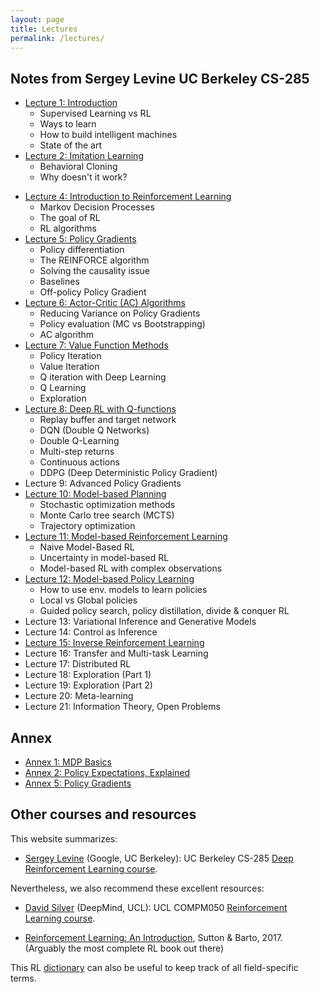 ```yaml
---
layout: page
title: Lectures
permalink: /lectures/
---
```


## Notes from Sergey Levine UC Berkeley CS-285

- [Lecture 1: Introduction](/lectures/lecture1)
    - Supervised Learning vs RL
    - Ways to learn
    - How to build intelligent machines
    - State of the art
- [Lecture 2: Imitation Learning](/lectures/lecture2)
    - Behavioral Cloning
    - Why doesn't it work?
<!-- - Lecture 3: TensorFlow Review -->
- [Lecture 4: Introduction to Reinforcement Learning](/lectures/lecture4)
    - Markov Decision Processes
    - The goal of RL
    - RL algorithms
- [Lecture 5: Policy Gradients](/lectures/lecture5)
    - Policy differentiation
    - The REINFORCE algorithm
    - Solving the causality issue
    - Baselines
    - Off-policy Policy Gradient
- [Lecture 6: Actor-Critic (AC) Algorithms](/lectures/lecture6)
    - Reducing Variance on Policy Gradients
    - Policy evaluation (MC vs Bootstrapping)
    - AC algorithm
- [Lecture 7: Value Function Methods](/lectures/lecture7)
    - Policy Iteration
    - Value Iteration
    - Q iteration with Deep Learning
    - Q Learning
    - Exploration
- [Lecture 8: Deep RL with Q-functions](/lectures/lecture8)
    - Replay buffer and target network
    - DQN (Double Q Networks)
    - Double Q-Learning
    - Multi-step returns
    - Continuous actions
    - DDPG (Deep Deterministic Policy Gradient)
- Lecture 9: Advanced Policy Gradients
- [Lecture 10: Model-based Planning](/lectures/lecture10)
    - Stochastic optimization methods
    - Monte Carlo tree search (MCTS)
    - Trajectory optimization 
- [Lecture 11: Model-based Reinforcement Learning](/lectures/lecture11)
    - Naive Model-Based RL
    - Uncertainty in model-based RL
    - Model-based RL with complex observations
- [Lecture 12: Model-based Policy Learning](/lectures/lecture12)
    - How to use env. models to learn policies
    - Local vs Global policies
    - Guided policy search, policy distillation, divide & conquer RL
- Lecture 13: Variational Inference and Generative Models
- Lecture 14: Control as Inference
- [Lecture 15: Inverse Reinforcement Learning](/lectures/lecture15)
- Lecture 16: Transfer and Multi-task Learning
- Lecture 17: Distributed RL
- Lecture 18: Exploration (Part 1)
- Lecture 19: Exploration (Part 2)
- Lecture 20: Meta-learning
- Lecture 21: Information Theory, Open Problems

## Annex
- [Annex 1: MDP Basics](/lectures/basic_concepts)
- [Annex 2: Policy Expectations, Explained](/lectures/policy_expectations)
- [Annex 5: Policy Gradients](/lectures/policy_gradients_annex)


## Other courses and resources

This website summarizes:
- [Sergey Levine](https://people.eecs.berkeley.edu/~svlevine/) (Google, UC Berkeley): UC Berkeley CS-285 [Deep Reinforcement Learning course](http://rail.eecs.berkeley.edu/deeprlcourse/).

Nevertheless, we also recommend these excellent resources:
- [David Silver](http://www0.cs.ucl.ac.uk/staff/d.silver/web/Home.html) (DeepMind, UCL): UCL COMPM050 [Reinforcement Learning course](http://www0.cs.ucl.ac.uk/staff/d.silver/web/Teaching.html).

- [Reinforcement Learning: An Introduction](http://incompleteideas.net/book/bookdraft2017nov5.pdf), Sutton & Barto, 2017. (Arguably the most complete RL book out there)

This RL [dictionary](https://towardsdatascience.com/the-complete-reinforcement-learning-dictionary-e16230b7d24e) can also be useful to keep track of all field-specific terms.
